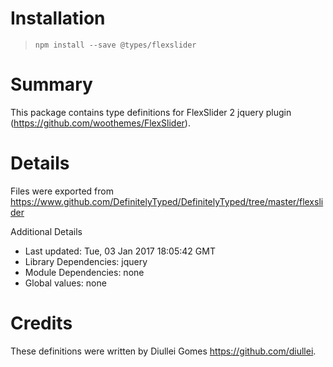 # Installation
> `npm install --save @types/flexslider`

# Summary
This package contains type definitions for FlexSlider 2 jquery plugin (https://github.com/woothemes/FlexSlider).

# Details
Files were exported from https://www.github.com/DefinitelyTyped/DefinitelyTyped/tree/master/flexslider

Additional Details
 * Last updated: Tue, 03 Jan 2017 18:05:42 GMT
 * Library Dependencies: jquery
 * Module Dependencies: none
 * Global values: none

# Credits
These definitions were written by Diullei Gomes <https://github.com/diullei>.
